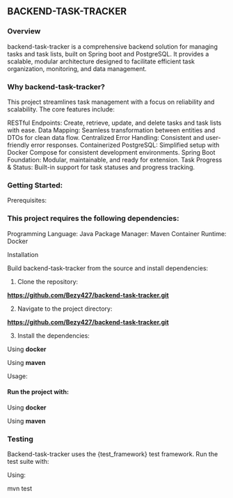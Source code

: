 <h2>BACKEND-TASK-TRACKER</h2>

<h3>Overview</h3> 
<p></p>backend-task-tracker is a comprehensive backend solution for managing tasks and task lists, built on Spring boot and PostgreSQL. It provides a scalable, modular architecture designed to facilitate efficient task organization, monitoring, and data management.</p>

<h3>Why backend-task-tracker?</h3>

<p>This project streamlines task management with a focus on reliability and scalability. The core features include:</p>

 RESTful Endpoints: Create, retrieve, update, and delete tasks and task lists with ease.
 Data Mapping: Seamless transformation between entities and DTOs for clean data flow.
 Centralized Error Handling: Consistent and user-friendly error responses.
 Containerized PostgreSQL: Simplified setup with Docker Compose for consistent development environments.
 Spring Boot Foundation: Modular, maintainable, and ready for extension.
 Task Progress & Status: Built-in support for task statuses and progress tracking.

<h3>Getting Started:</h3

<h3>Prerequisites:</h3>

<h3>This project requires the following dependencies:</h3>

 Programming Language: Java
 Package Manager: Maven
 Container Runtime: Docker

Installation

 Build backend-task-tracker from the source and install dependencies:
 
 1. Clone the repository:
  
  **https://github.com/Bezy427/backend-task-tracker.git**

 2. Navigate to the project directory:
 
  **https://github.com/Bezy427/backend-task-tracker.git**

 3. Install the dependencies:

  Using **docker**

  Using **maven**
  
  Usage:
 
 <h4>Run the project with:</h4>
 
  Using **docker**

  Using **maven**

 <h3>Testing</h3>

  Backend-task-tracker uses the {test_framework} test framework. Run the test suite with:

  Using:

  mvn test
